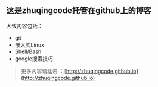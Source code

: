 ## 这是zhuqingcode托管在github上的博客  

大致内容包括：  

* git
* 嵌入式Linux
* Shell/Bash
* google搜索技巧

> 更多内容请猛击 ：[http://zhuqingcode.github.io](http://zhuqingcode.github.io)